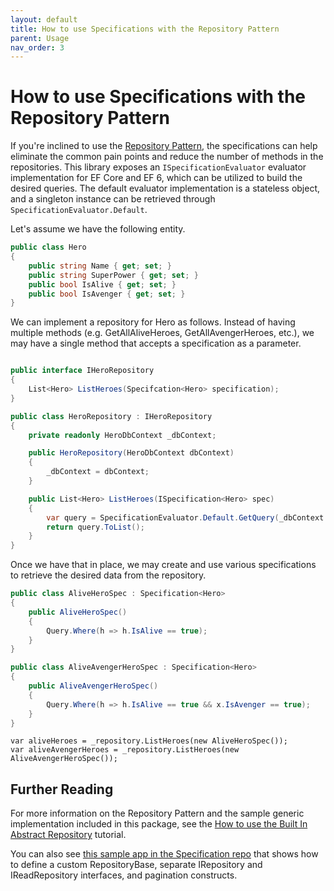 ```yaml
---
layout: default
title: How to use Specifications with the Repository Pattern
parent: Usage
nav_order: 3
---
```


# How to use Specifications with the Repository Pattern

If you're inclined to use the [Repository Pattern](https://deviq.com/design-patterns/repository-pattern), the specifications can help eliminate the common pain points and reduce the number of methods in the repositories. This library exposes an `ISpecificationEvaluator` evaluator implementation for EF Core and EF 6, which can be utilized to build the desired queries. The default evaluator implementation is a stateless object, and a singleton instance can be retrieved through `SpecificationEvaluator.Default`. 

Let's assume we have the following entity.

```csharp
public class Hero
{
    public string Name { get; set; }
    public string SuperPower { get; set; }
    public bool IsAlive { get; set; }
    public bool IsAvenger { get; set; }
}
```

We can implement a repository for Hero as follows. Instead of having multiple methods (e.g. GetAllAliveHeroes, GetAllAvengerHeroes, etc.), we may have a single method that accepts a specification as a parameter.

```csharp

public interface IHeroRepository
{
    List<Hero> ListHeroes(Specifcation<Hero> specification);
}

public class HeroRepository : IHeroRepository
{
    private readonly HeroDbContext _dbContext;

    public HeroRepository(HeroDbContext dbContext)
    {
        _dbContext = dbContext;
    }

    public List<Hero> ListHeroes(ISpecification<Hero> spec)
    {
        var query = SpecificationEvaluator.Default.GetQuery(_dbContext.Heroes, spec);
        return query.ToList();
    }
}
```

Once we have that in place, we may create and use various specifications to retrieve the desired data from the repository.

```csharp
public class AliveHeroSpec : Specification<Hero>
{
    public AliveHeroSpec()
    {
        Query.Where(h => h.IsAlive == true);
    }
}

public class AliveAvengerHeroSpec : Specification<Hero>
{
    public AliveAvengerHeroSpec()
    {
        Query.Where(h => h.IsAlive == true && x.IsAvenger == true);
    }
}
```

```
var aliveHeroes = _repository.ListHeroes(new AliveHeroSpec());
var aliveAvengerHeroes = _repository.ListHeroes(new AliveAvengerHeroSpec());
```

## Further Reading

For more information on the Repository Pattern and the sample generic implementation included in this package, see the [How to use the Built In Abstract Repository](./use-built-in-abstract-repository.md) tutorial.

You can also see [this sample app in the Specification repo](https://github.com/ardalis/Specification/blob/main/samples/Ardalis.Sample.App3/) that shows how to define a custom RepositoryBase, separate IRepository and IReadRepository interfaces, and pagination constructs.